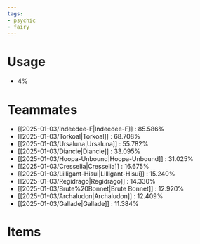 ```yaml
---
tags:
- psychic
- fairy
---
```

# Usage
- 4%
# Teammates
- [[2025-01-03/Indeedee-F|Indeedee-F]] : 85.586%
- [[2025-01-03/Torkoal|Torkoal]] : 68.708%
- [[2025-01-03/Ursaluna|Ursaluna]] : 55.782%
- [[2025-01-03/Diancie|Diancie]] : 33.095%
- [[2025-01-03/Hoopa-Unbound|Hoopa-Unbound]] : 31.025%
- [[2025-01-03/Cresselia|Cresselia]] : 16.675%
- [[2025-01-03/Lilligant-Hisui|Lilligant-Hisui]] : 15.240%
- [[2025-01-03/Regidrago|Regidrago]] : 14.330%
- [[2025-01-03/Brute%20Bonnet|Brute Bonnet]] : 12.920%
- [[2025-01-03/Archaludon|Archaludon]] : 12.409%
- [[2025-01-03/Gallade|Gallade]] : 11.384%
# Items